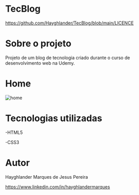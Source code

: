 # TecBlog

https://github.com/Hayghlander/TecBlog/blob/main/LICENCE

# Sobre o projeto

Projeto de um blog de tecnologia criado durante o curso de desenvolvimento web na Udemy.

# Home
     
![home](https://user-images.githubusercontent.com/113555075/191844510-f55729a4-2e21-430e-8345-9631aab1ad15.png)


# Tecnologias utilizadas

-HTML5

-CSS3

# Autor

Hayghlander Marques de Jesus Pereira

https://www.linkedin.com/in/hayghlandermarques
